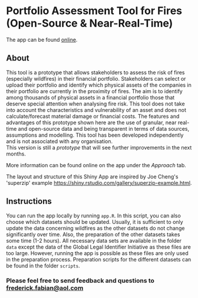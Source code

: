 # Portfolio Assessment Tool for Fires (Open-Source & Near-Real-Time)

The app can be found [online](https://frederickf.shinyapps.io/asset-based-portfolio-fire-risk-assessment/).


## About
This tool is a prototype that allows stakeholders to assess the risk of fires (especially wildfires) in their financial portfolio. 
Stakeholders can select or upload their portfolio and identify which physical assets of the companies in their portfolio are currently
in the proximity of fires. The aim is to identify among thousands of physical assets in a financial portfolio those that deserve special
attention when analysing fire risk. This tool does not take into account the characteristics and vulnerability of an asset and does not
calculate/forecast material damage or financial costs. The features and advantages of this prototype shown here are the use of granular,
near real-time and open-source data and being transparent in terms of data sources, assumptions and modelling. This tool has been developed
independently and is not associated with any organisation.<br>
This version is still a *prototype* that will see further improvements in the next months.

More information can be found online on the app under the _Approach_ tab.

The layout and structure of this Shiny App are inspired by Joe Cheng's 'superzip' example https://shiny.rstudio.com/gallery/superzip-example.html.


## Instructions

You can run the app locally by running ```app.R```. In this script, you can also choose which datasets should be updated. Usually, it is sufficient to only update the data concerning wildfires as the other datasets do not change significantly over time. Also, the preparation of the other datasets takes some time (1-2 hours). All necessary data sets are available in the folder ```data``` except the data of the Global Legal Identifier Initiative as these files are too large. However, running the app is possible as these files are only used in the preparation process. Preparation scripts for the different datasets can be found in the folder ```scripts```.

### Please feel free to send feedback and questions to frederick.fabian@aol.com
